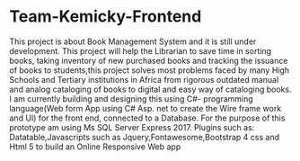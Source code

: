 # Team-Kemicky-Frontend
This project is about Book Management System and it is still under development. This project will help the Librarian to save time in sorting books, taking inventory of new purchased books and tracking the issuance of books to students,this project solves most problems faced by many High Schools and Tertiary institutions in Africa from rigorous outdated manual and analog cataloging of books to digital and easy way of cataloging books. I am currently building and designing this using C#- programming language(Web form App using  C# Asp. net to create the Wire frame work and UI) for the front end, connected to a Database.
For the purpose of this prototype am using Ms SQL Server Express 2017. Plugins such as: Datatable,Javascripts such as Jquery,Fontawesome,Bootstrap 4 css and Html 5 to build an Online Responsive Web app
